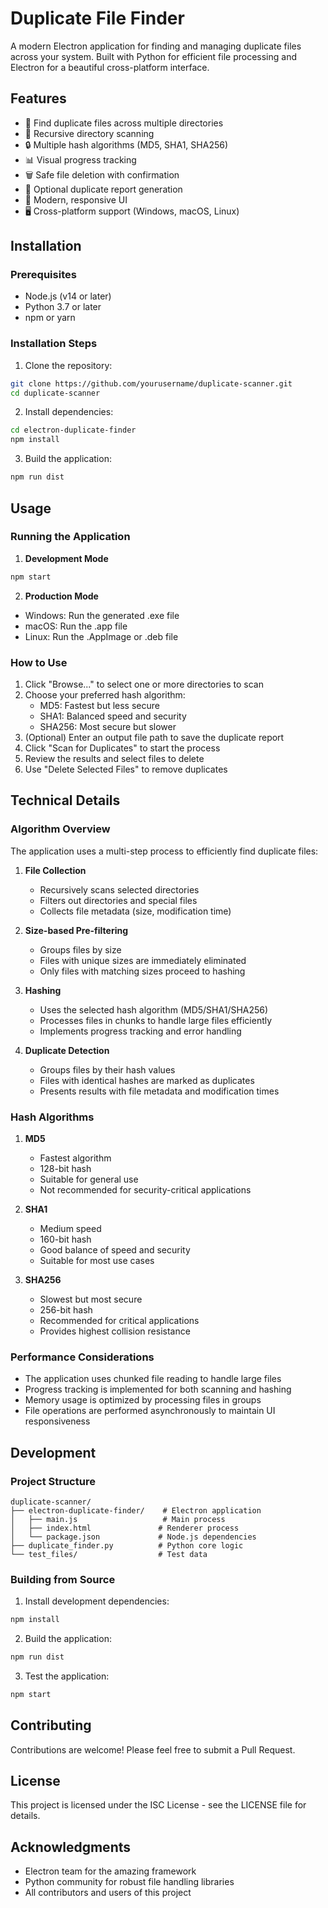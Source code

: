 # Duplicate File Finder

A modern Electron application for finding and managing duplicate files across your system. Built with Python for efficient file processing and Electron for a beautiful cross-platform interface.

## Features

- 🎯 Find duplicate files across multiple directories
- 🔄 Recursive directory scanning
- 🔒 Multiple hash algorithms (MD5, SHA1, SHA256)
- 📊 Visual progress tracking
- 🗑️ Safe file deletion with confirmation
- 📝 Optional duplicate report generation
- 🎨 Modern, responsive UI
- 🖥️ Cross-platform support (Windows, macOS, Linux)

## Installation

### Prerequisites

- Node.js (v14 or later)
- Python 3.7 or later
- npm or yarn

### Installation Steps

1. Clone the repository:
```bash
git clone https://github.com/yourusername/duplicate-scanner.git
cd duplicate-scanner
```

2. Install dependencies:
```bash
cd electron-duplicate-finder
npm install
```

3. Build the application:
```bash
npm run dist
```

## Usage

### Running the Application

1. **Development Mode**
```bash
npm start
```

2. **Production Mode**
- Windows: Run the generated .exe file
- macOS: Run the .app file
- Linux: Run the .AppImage or .deb file

### How to Use

1. Click "Browse..." to select one or more directories to scan
2. Choose your preferred hash algorithm:
   - MD5: Fastest but less secure
   - SHA1: Balanced speed and security
   - SHA256: Most secure but slower
3. (Optional) Enter an output file path to save the duplicate report
4. Click "Scan for Duplicates" to start the process
5. Review the results and select files to delete
6. Use "Delete Selected Files" to remove duplicates

## Technical Details

### Algorithm Overview

The application uses a multi-step process to efficiently find duplicate files:

1. **File Collection**
   - Recursively scans selected directories
   - Filters out directories and special files
   - Collects file metadata (size, modification time)

2. **Size-based Pre-filtering**
   - Groups files by size
   - Files with unique sizes are immediately eliminated
   - Only files with matching sizes proceed to hashing

3. **Hashing**
   - Uses the selected hash algorithm (MD5/SHA1/SHA256)
   - Processes files in chunks to handle large files efficiently
   - Implements progress tracking and error handling

4. **Duplicate Detection**
   - Groups files by their hash values
   - Files with identical hashes are marked as duplicates
   - Presents results with file metadata and modification times

### Hash Algorithms

1. **MD5**
   - Fastest algorithm
   - 128-bit hash
   - Suitable for general use
   - Not recommended for security-critical applications

2. **SHA1**
   - Medium speed
   - 160-bit hash
   - Good balance of speed and security
   - Suitable for most use cases

3. **SHA256**
   - Slowest but most secure
   - 256-bit hash
   - Recommended for critical applications
   - Provides highest collision resistance

### Performance Considerations

- The application uses chunked file reading to handle large files
- Progress tracking is implemented for both scanning and hashing
- Memory usage is optimized by processing files in groups
- File operations are performed asynchronously to maintain UI responsiveness

## Development

### Project Structure

```
duplicate-scanner/
├── electron-duplicate-finder/    # Electron application
│   ├── main.js                   # Main process
│   ├── index.html               # Renderer process
│   └── package.json             # Node.js dependencies
├── duplicate_finder.py          # Python core logic
└── test_files/                  # Test data
```

### Building from Source

1. Install development dependencies:
```bash
npm install
```

2. Build the application:
```bash
npm run dist
```

3. Test the application:
```bash
npm start
```

## Contributing

Contributions are welcome! Please feel free to submit a Pull Request.

## License

This project is licensed under the ISC License - see the LICENSE file for details.

## Acknowledgments

- Electron team for the amazing framework
- Python community for robust file handling libraries
- All contributors and users of this project 